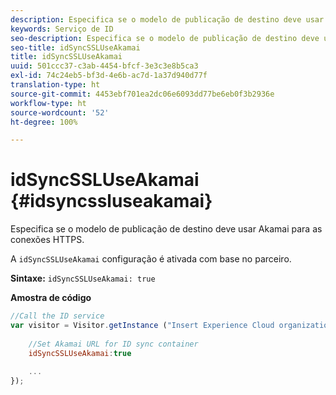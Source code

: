 ```yaml
---
description: Especifica se o modelo de publicação de destino deve usar Akamai para as conexões HTTPS.
keywords: Serviço de ID
seo-description: Especifica se o modelo de publicação de destino deve usar Akamai para as conexões HTTPS.
seo-title: idSyncSSLUseAkamai
title: idSyncSSLUseAkamai
uuid: 501ccc37-c3ab-4454-bfcf-3e3c3e8b5ca3
exl-id: 74c24eb5-bf3d-4e6b-ac7d-1a37d940d77f
translation-type: ht
source-git-commit: 4453ebf701ea2dc06e6093dd77be6eb0f3b2936e
workflow-type: ht
source-wordcount: '52'
ht-degree: 100%

---
```


# idSyncSSLUseAkamai {#idsyncssluseakamai}

Especifica se o modelo de publicação de destino deve usar Akamai para as conexões HTTPS.

A `idSyncSSLUseAkamai` configuração é ativada com base no parceiro.

**Sintaxe:** `idSyncSSLUseAkamai: true`

**Amostra de código**

```js
//Call the ID service 
var visitor = Visitor.getInstance ("Insert Experience Cloud organization ID here",{ 
 
    //Set Akamai URL for ID sync container 
    idSyncSSLUseAkamai:true 
 
    ... 
});
```
